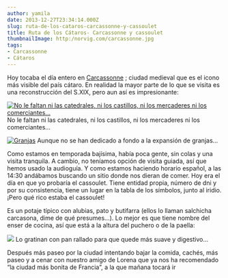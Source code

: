 ```yaml
---
author: yamila
date: 2013-12-27T23:34:14.000Z
slug: ruta-de-los-cataros-carcassonne-y-cassoulet
title: Ruta de los Cátaros- Carcassonne y cassoulet
thumbnailImage: http:/norvig.com/carcassonne.jpg
tags:
- Carcassonne
- Cátaros
---
```



Hoy tocaba el día entero en [Carcassonne](http:/norvig.com/carcassonne.jpg#full)
; ciudad medieval que es el icono más visible del país cátaro. En realidad la mayor parte de lo que se visita es una reconstrucción del S.XIX, pero aun así es impresionante:

[![No le faltan ni las catedrales, ni los castillos, ni los mercaderes ni los comerciantes...](/images/2013/12/carca1.jpg#small)](/images/2013/12/carca1.jpg#full)
No le faltan ni las catedrales, ni los castillos, ni los mercaderes ni los comerciantes…

[![Granjas](/images/2013/12/carca2.jpg#small)](/images/2013/12/carca2.jpg#full)
Aunque no se han dedicado a fondo a la expansión de granjas…

Como estamos en temporada bajísima, había poca gente, sin colas y una visita tranquila. A cambio, no teníamos opción de visita guiada, así que hemos usado la audioguía. Y como estamos haciendo horario español, a las 14:30 andábamos buscando un sitio donde nos dieran de comer. Hoy era el día en que yo probaría el cassoulet. Tiene entidad propia, número de dni y por su consistencia, tiene un lugar en la tabla de los símbolos, junto al iridio. ¡Pero qué rico estaba el cassoulet!

Es un potaje típico con alubias, pato y butifarra (ellos lo llaman salchicha carcasona, dime de qué presumes…). Lo mejor es que tiene nombre del enser de cocina, así que está a la altura del puchero o de la paella:

[![](http:/maisonducassoulet.pagesperso-orange.fr/images/cassoulet-confit-oie.jpg#small)](http:/maisonducassoulet.pagesperso-orange.fr/images/cassoulet-confit-oie.jpg#full)
Lo gratinan con pan rallado para que quede más suave y digestivo…

Después más paseo por la ciudad intentando bajar la comida, cachés, más paseo y a cenar con nuestro amigo de Lorena que ya nos ha recomendado “la ciudad más bonita de Francia”, a la que mañana tocará ir

